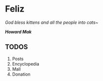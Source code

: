 # Feliz

*God bless kittens and all the people into cats~*

***Howard Mak***

## TODOS
<ol>
  <li>Posts</li>
  <li>Encyclopedia</li>
  <li>Mall</li>
  <li>Donation</li>
</ol>
